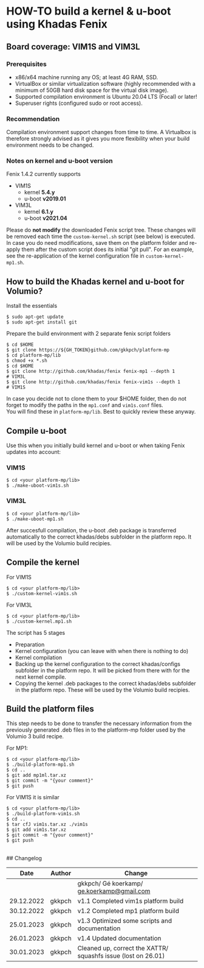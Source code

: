# **HOW-TO build a kernel & u-boot using Khadas Fenix**
## **Board coverage: VIM1S and VIM3L** 
### **Prerequisites** 

- x86/x64 machine running any OS; at least 4G RAM, SSD.
- VirtualBox or similar virtualization software (highly recommended with a minimum of 50GB hard disk space for the virtual disk image).
- Supported compilation environment is Ubuntu 20.04 LTS (Focal) or later!
- Superuser rights (configured sudo or root access).

### **Recommendation**
Compilation environment support changes from time to time.
A Virtualbox is therefore strongly advised as it gives you more flexibility when your build environment needs to be changed.

### **Notes on kernel and u-boot version**
Fenix 1.4.2 currently supports 
- VIM1S
    - kernel **5.4.y**
    - u-boot **v2019.01**
- VIM3L
    - kernel **6.1.y** 
    - u-boot **v2021.04**

Please do **not modify** the downloaded Fenix script tree.
These changes will be removed each time the ```custom-kernel.sh``` script (see below) is executed.
In case you do need modifications, save them on the platform folder and re-apply them after the custom script does its initial "git pull".
For an example, see the re-application of the kernel configuration file in ```custom-kernel-mp1.sh```.

## **How to build the Khadas kernel and u-boot for Volumio?**

Install the essentials
```
$ sudo apt-get update
$ sudo apt-get install git
```

Prepare the build environment with 2 separate fenix script folders

```
$ cd $HOME
$ git clone https://${GH_TOKEN}github.com/gkkpch/platform-mp
$ cd platform-mp/lib
$ chmod +x *.sh
$ cd $HOME
$ git clone http://github.com/khadas/fenix fenix-mp1 --depth 1         # VIM3L
$ git clone http://github.com/khadas/fenix fenix-vim1s --depth 1       # VIM1S
```
In case you decide not to clone them to your $HOME folder, then do not forget to
modify the paths in the ```mp1.conf``` and ```vim1s.conf``` files.  
You will find these in ```platform-mp/lib```. Best to quickly review these anyway.

## **Compile u-boot**

Use this when you initially build kernel and u-boot or when taking Fenix updates into account:
### VIM1S

```
$ cd <your platform-mp/lib>
$ ./make-uboot-vim1s.sh
```
### VIM3L
```
$ cd <your platform-mp/lib>
$ ./make-uboot-mp1.sh
```

After succesfull compilation, the u-boot .deb package is transferred automatically to the correct khadas/debs subfolder in the platform repo. It will be used by the Volumio build recipies.

## **Compile the kernel** ##

For VIM1S 
```
$ cd <your platform-mp/lib>
$ ./custom-kernel-vim1s.sh
```
For VIM3L
```
$ cd <your platform-mp/lib>
$ ./custom-kernel.mp1.sh
```
The script has 5 stages
- Preparation 
- Kernel configuration (you can leave with <exit> when there is nothing to do)
- Kernel compilation
- Backing up the kernel configuration to the correct khadas/configs subfolder in the platform repo. It will be picked from there with for the next kernel compile.
- Copying the kernel .deb packages to the correct khadas/debs subfolder in the platform repo. These will be used by the Volumio build recipies.

## **Build the platform files** ##

This step needs to be done to transfer the necessary information from the previously generated .deb files in to the platform-mp folder used by the Volumio 3 build recipe.

For MP1:
```
$ cd <your platform-mp/lib>
$ ./build-platform-mp1.sh
$ cd ..
$ git add mp1ml.tar.xz
$ git commit -m "{your comment}"
$ git push
```

For VIM1S it is similar
```
$ cd <your platform-mp/lib>
$ ./build-platform-vim1s.sh
$ cd ..
$ tar cfJ vim1s.tar.xz ./vim1s
$ git add vim1s.tar.xz
$ git commit -m "{your comment}"
$ git push
```


<br />
## Changelog

<br />
<sub> 

|Date|Author|Change
|---|---|---|
|||gkkpch/ Gé koerkamp/ ge.koerkamp@gmail.com
|29.12.2022|gkkpch|v1.1 Completed vim1s platform build
|30.12.2022|gkkpch|v1.2 Completed mp1 platform build
|25.01.2023|gkkpch|v1.3 Optimized some scripts and documentation
|26.01.2023|gkkpch|v1.4 Updated documentation
|30.01.2023|gkkpch|Cleaned up, correct the XATTR/ squashfs issue (lost on 26.01)


